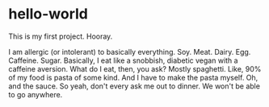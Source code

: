 # hello-world
This is my first project. Hooray.

I am allergic (or intolerant) to basically everything. Soy. Meat. Dairy. Egg. Caffeine. Sugar. Basically, I eat like a snobbish, diabetic vegan with a caffeine aversion. What do I eat, then, you ask? Mostly spaghetti. Like, 90% of my food is pasta of some kind. And I have to make the pasta myself. Oh, and the sauce. So yeah, don't every ask me out to dinner. We won't be able to go anywhere.
